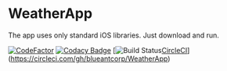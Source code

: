 # WeatherApp
The app uses only standard iOS libraries. Just download and run.






[![CodeFactor](https://www.codefactor.io/repository/github/blueantcorp/weatherapp/badge)](https://www.codefactor.io/repository/github/blueantcorp/weatherapp) [![Codacy Badge](https://api.codacy.com/project/badge/Grade/e6add416521a4bc08aeb93227d98b832)](https://www.codacy.com/app/emile_5/WeatherApp?utm_source=github.com&amp;utm_medium=referral&amp;utm_content=blueantcorp/WeatherApp&amp;utm_campaign=Badge_Grade) [![![Build Status](https://travis-ci.com/blueantcorp/WeatherApp.svg?branch=master)](https://travis-ci.com/blueantcorp/WeatherApp)[CircleCI](https://circleci.com/gh/blueantcorp/WeatherApp.svg?style=svg)](https://circleci.com/gh/blueantcorp/WeatherApp)


